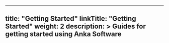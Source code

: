 

---
title: "Getting Started"
linkTitle: "Getting Started"
weight: 2
description: >
  Guides for getting started using Anka Software
---